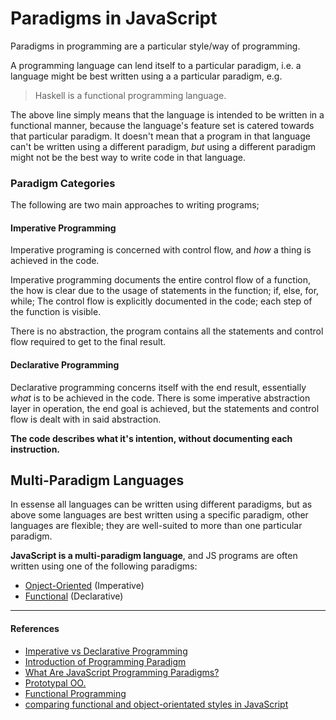 # Paradigms in JavaScript

Paradigms in programming are a particular style/way of programming.

A programming language can lend itself to a particular paradigm, i.e. a language might be best written using a a particular paradigm, e.g.

> Haskell is a functional programming language.

The above line simply means that the language is intended to be written in a functional manner, because the language's feature set is catered towards that particular paradigm.
It doesn't mean that a program in that language can't be written using a different paradigm, _but_ using a different paradigm might not be the best way to write code in that language.

### Paradigm Categories

The following are two main approaches to writing programs;

#### Imperative Programming

Imperative programing is concerned with control flow, and _how_ a thing is achieved in the code.

Imperative programming documents the entire control flow of a function,
the how is clear due to the usage of statements in the function; if, else, for, while;
The control flow is explicitly documented in the code; each step of the function is visible.

There is no abstraction, the program contains all the statements and control flow required to get to the final result.

#### Declarative Programming

Declarative programming concerns itself with the end result, essentially _what_ is to be achieved in the code. There is some imperative abstraction layer in operation, the end goal is achieved, but the statements and control flow is dealt with in said abstraction.

**The code describes what it's intention, without documenting each instruction.**

## Multi-Paradigm Languages

In essense all languages can be written using different paradigms, but as above some languages are best written using a specific paradigm, other languages are flexible; they are well-suited to more than one particular paradigm.

**JavaScript is a multi-paradigm language**, and JS programs are often written using one of the following paradigms:

- [Onject-Oriented](object-oriented-programming) (Imperative)
- [Functional](functional) (Declarative)

---

#### References

- [Imperative vs Declarative Programming](https://tylermcginnis.com/imperative-vs-declarative-programming/)
- [Introduction of Programming Paradigm](https://www.geeksforgeeks.org/introduction-of-programming-paradigms/)
- [What Are JavaScript Programming Paradigms?](https://medium.com/javascript-in-plain-english/what-are-javascript-programming-paradigms-3ef0f576dfdb)
- [Prototypal OO.](https://medium.com/javascript-scene/the-two-pillars-of-javascript-ee6f3281e7f3)
- [Functional Programming](https://medium.com/javascript-scene/the-two-pillars-of-javascript-pt-2-functional-programming-a63aa53a41a4)
- [comparing functional and object-orientated styles in JavaScript](https://raygun.com/blog/programming-paradigms-example/)
